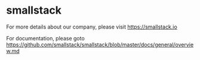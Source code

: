 # smallstack
For more details about our company, please visit https://smallstack.io

For documentation, please goto https://github.com/smallstack/smallstack/blob/master/docs/general/overview.md
